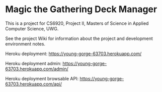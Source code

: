 # Magic the Gathering Deck Manager

This is a project for CS6920, Project II, Masters of Science in Applied Computer Science, UWG.

See the project Wiki for information about the project and development environment notes.

Heroku deployment: https://young-gorge-63703.herokuapp.com/

Heroku deployment admin: https://young-gorge-63703.herokuapp.com/admin/

Heroku deployment browsable API: https://young-gorge-63703.herokuapp.com/api/
